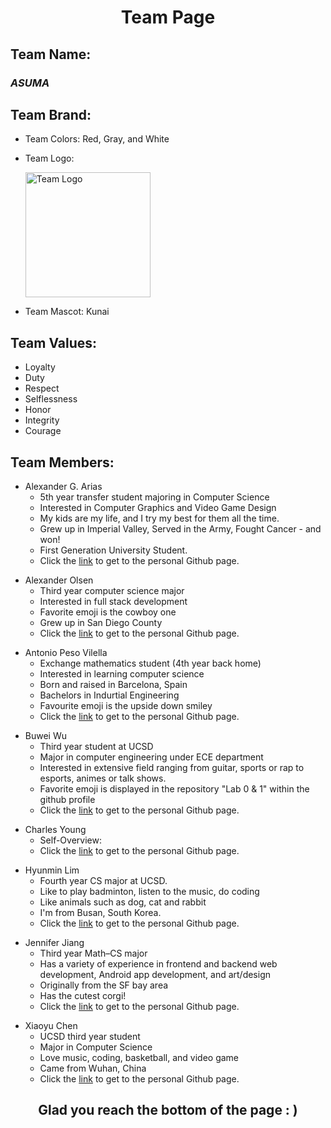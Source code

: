 <h1 align="center"> Team Page </h1>

<h2>Team Name:</h2>
<h3><i><strong>ASUMA</strong></i></h3>

<h2>Team Brand:</h2>
<div>

  - Team Colors: Red, Gray, and White
  - Team Logo: 
    
    <img src="https://github.com/cse110-fa22-group10/cse110-fa22-group10/blob/main/admin/branding/teamlogo.png"
     alt="Team Logo"
     width=200, height=200/>
  
  - Team Mascot: Kunai

</div>

<h2>Team Values:</h2>
<div>

  - Loyalty
  - Duty
  - Respect
  - Selflessness
  - Honor
  - Integrity
  - Courage

</div>

<h2>Team Members:</h2>

<div>

- Alexander G. Arias
  - 5th year transfer student majoring in Computer Science
  - Interested in Computer Graphics and Video Game Design
  - My kids are my life, and I try my best for them all the time.
  - Grew up in Imperial Valley, Served in the Army, Fought Cancer - and won!
  - First Generation University Student.
  - Click the [link](https://github.com/MathElderGod) to get to the personal Github page.

</div>

<div>

- Alexander Olsen
  - Third year computer science major
  - Interested in full stack development
  - Favorite emoji is the cowboy one
  - Grew up in San Diego County
  - Click the [link](https://github.com/aolsen07) to get to the personal Github page.

</div>

<div>

- Antonio Peso Vilella
  - Exchange mathematics student (4th year back home)
  - Interested in learning computer science
  - Born and raised in Barcelona, Spain
  - Bachelors in Indurtial Engineering
  - Favourite emoji is the upside down smiley
  - Click the [link](https://github.com/apesovilella) to get to the personal Github page.

</div>

<div>

- Buwei Wu
  - Third year student at UCSD
  - Major in computer engineering under ECE department
  - Interested in extensive field ranging from guitar, sports or rap to esports, animes or talk shows.
  - Favorite emoji is displayed in the repository "Lab 0 & 1" within the github profile
  - Click the [link](https://github.com/Yr-Nemsis) to get to the personal Github page.

</div>

<div>

- Charles Young
  - Self-Overview:
  - Click the [link](https://github.com/agctute) to get to the personal Github page.

</div>

<div>

- Hyunmin Lim
  - Fourth year CS major at UCSD.
  - Like to play badminton, listen to the music, do coding
  - Like animals such as dog, cat and rabbit
  - I'm from Busan, South Korea.
  - Click the [link](https://github.com/hm10000) to get to the personal Github page.

</div>

<div>

- Jennifer Jiang
  - Third year Math–CS major
  - Has a variety of experience in frontend and backend web development, Android app development, and art/design
  - Originally from the SF bay area
  - Has the cutest corgi!
  - Click the [link](https://github.com/jennifer-jiang) to get to the personal Github page.

</div>

<div>

- Xiaoyu Chen
  - UCSD third year student
  - Major in Computer Science
  - Love music, coding, basketball, and video game
  - Came from Wuhan, China
  - Click the [link](https://github.com/kevinchen772) to get to the personal Github page.

</div>

<h2 align="center">Glad you reach the bottom of the page : ) </h2>
